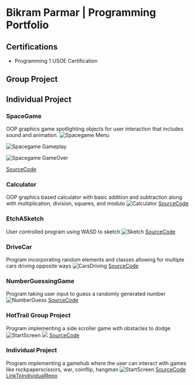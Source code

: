 # Bikram Parmar | Programming Portfolio

## Certifications
* Programming 1 USOE Certification

## Group Project 

## Individual Project

### SpaceGame
OOP graphics game spotlighting objects for user interaction that includes sound and animation.
![Spacegame Menu](https://github.com/myschoolac/programmingportfolio2.0/blob/main/images/sg1start.png?raw=true)

![Spacegame Gameplay](https://github.com/myschoolac/programmingportfolio2.0/blob/main/images/sg2.png?raw=true)

![Spacegame GameOver](https://github.com/myschoolac/programmingportfolio2.0/blob/main/images/sg3.png?raw=true)

[SourceCode](https://github.com/myschoolac/programmingportfolio2.0/blob/main/src/SpaceGame%202%203%202.zip)

### Calculator
OOP graphics based calculator with basic addition and subtraction along with multiplication, division, squares, and modulo
![Calculator](https://github.com/myschoolac/programmingportfolio2.0/blob/main/images/c1.png?raw=true)
[SourceCode](https://github.com/myschoolac/programmingportfolio2.0/blob/main/src/Button7.zip)

### EtchASketch
User controlled program using WASD to sketch
![Sketch](https://github.com/myschoolac/programmingportfolio2.0/blob/main/images/Screenshot%202024-02-01%20at%209.08.54%20AM.png?raw=true)
[SourceCode](https://github.com/myschoolac/programmingportfolio2.0/blob/main/src/Etch_A_sketch.zip)

### DriveCar
Program incorporating random elements and classes allowing for multiple cars driving opposite ways
![CarsDriving](https://github.com/myschoolac/programmingportfolio2.0/blob/main/images/Screenshot%202024-02-01%20at%209.22.17%20AM.png?raw=true)
[SourceCode](https://github.com/myschoolac/programmingportfolio2.0/blob/main/src/DriveCars%202.zip)

### NumberGuessingGame
Program taking user input to guess a randomly generated number
![NumberGuess](https://github.com/myschoolac/programmingportfolio2.0/blob/main/images/Numberguess.png?raw=true)
[SourceCode](https://github.com/myschoolac/programmingportfolio2.0/blob/main/src/main%20(3)%20(2).py.zip)

### HotTrail Group Project
Program implementing a side scroller game with obstacles to dodge
![StartScreen](https://github.com/DONALD-DUNK/SideScroller/raw/main/images/Screenshot%202024-03-01%20at%2010.58.01%20AM.png?raw=true)
![](https://github.com/DONALD-DUNK/SideScroller/raw/main/images/Screenshot%202024-03-01%20at%2010.11.20%20AM.png?raw=true)
[SourceCode](https://github.com/myschoolac/programmingportfolio2.0/blob/main/src/HotTrail-main.zip)

### Individual Project
Program implementing a gamehub where the user can interact with games like rockpaperscissors, war, coinflip, hangman
![StartScreen](https://github.com/myschoolac/programmingportfolio2.0/blob/main/images/Screenshot%202024-04-30%20at%209.13.49%20AM.png?raw=true)
[SourceCode](https://github.com/myschoolac/GameChoiceHub/tree/main/src)
[LinkToIndividualRepo](https://github.com/myschoolac/GameChoiceHub.git)
